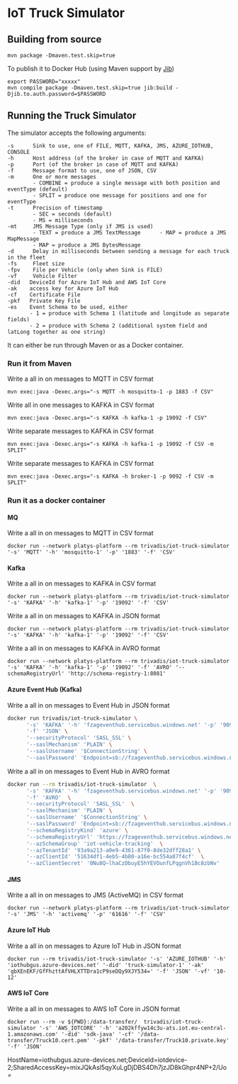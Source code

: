 # IoT Truck Simulator

## Building from source

```
mvn package -Dmaven.test.skip=true
```

To publish it to Docker Hub (using Maven support by [Jib](https://github.com/GoogleContainerTools/jib/tree/master/jib-maven-plugin#quickstart))

```
export PASSWORD="xxxxx"
mvn compile package -Dmaven.test.skip=true jib:build -Djib.to.auth.password=$PASSWORD
```

## Running the Truck Simulator

The simulator accepts the following arguments:

```
-s 		Sink to use, one of FILE, MQTT, KAFKA, JMS, AZURE_IOTHUB, CONSOLE
-h 		Host address (of the broker in case of MQTT and KAFKA)
-p 		Port (of the broker in case of MQTT and KAFKA)
-f 		Message format to use, one of JSON, CSV
-m 		One or more messages 
		- COMBINE = produce a single message with both position and eventType (default)
		- SPLIT = produce one message for positions and one for eventType
-t 		Precision of timestamp
		- SEC = seconds (default)
		- MS = milliseconds
-mt 	JMS Message Type (only if JMS is used) 
		- TEXT = produce a JMS TextMessage		- MAP = produce a JMS MapMessage
		- MAP = produce a JMS BytesMessage
-d 		Delay in milliseconds between sending a message for each truck in the fleet
-fs 	Fleet size
-fpv	File per Vehicle (only when Sink is FILE)
-vf		Vehicle Filter
-did   DeviceId for Azure IoT Hub and AWS IoT Core
-ak    access key for Azure IoT Hub
-cf    Certificate File
-pkf   Private Key File
-es    Event Schema to be used, either
       - 1 = produce with Schema 1 (latitude and longitude as separate fields)
       - 2 = produce with Schema 2 (additional system field and latLong together as one string)
```

It can either be run through Maven or as a Docker container. 

### Run it from Maven

Write a all in on messages to MQTT in CSV format

```
mvn exec:java -Dexec.args="-s MQTT -h mosquitto-1 -p 1883 -f CSV"
```

Write all in one messages to KAFKA in CSV format

```
mvn exec:java -Dexec.args="-s KAFKA -h kafka-1 -p 19092 -f CSV"
```

Write separate messages to KAFKA in CSV format

```
mvn exec:java -Dexec.args="-s KAFKA -h kafka-1 -p 19092 -f CSV -m SPLIT"
```

Write separate messages to KAFKA in CSV format

```
mvn exec:java -Dexec.args="-s KAFKA -h broker-1 -p 9092 -f CSV -m SPLIT"
```


### Run it as a docker container

#### MQ

Write a all in on messages to MQTT in CSV format

```
docker run --network platys-platform --rm trivadis/iot-truck-simulator '-s' 'MQTT' '-h' 'mosquitto-1' '-p' '1883' '-f' 'CSV'
```

#### Kafka

Write a all in on messages to KAFKA in CSV format

```
docker run --network platys-platform --rm trivadis/iot-truck-simulator '-s' 'KAFKA' '-h' 'kafka-1' '-p' '19092' '-f' 'CSV'
```

Write a all in on messages to KAFKA in JSON format

```
docker run --network platys-platform --rm trivadis/iot-truck-simulator '-s' 'KAFKA' '-h' 'kafka-1' '-p' '19092' '-f' 'CSV'
```

Write a all in on messages to KAFKA in AVRO format

```
docker run --network platys-platform --rm trivadis/iot-truck-simulator '-s' 'KAFKA' '-h' 'kafka-1' '-p' '19092' '-f' 'AVRO' '--schemaRegistryUrl' 'http://schema-registry-1:8081'
```

#### Azure Event Hub (Kafka)

Write a all in on messages to Event Hub in JSON format

```bash
docker run trivadis/iot-truck-simulator \
      '-s' 'KAFKA' '-h' 'fzageventhub.servicebus.windows.net' '-p' '9093' \
      '-f' 'JSON' \
      '--securityProtocol' 'SASL_SSL' \ 
      '--saslMechanism' 'PLAIN' \
      '--saslUsername' '$ConnectionString' \
      '--saslPassword' 'Endpoint=sb://fzageventhub.servicebus.windows.net/;SharedAccessKeyName=RootManageSharedAccessKey;SharedAccessKey=r2uc7l5CDAXw9Vmq390JPp1e2fJebnpqt+AEhH9M+o4='
```

Write a all in on messages to Event Hub in AVRO format

```bash
docker run --rm trivadis/iot-truck-simulator  \
      '-s' 'KAFKA' '-h' 'fzageventhub.servicebus.windows.net' '-p' '9093'  \
      '-f' 'AVRO'  \
      '--securityProtocol' 'SASL_SSL'  \
      '--saslMechanism' 'PLAIN' \
      '--saslUsername' '$ConnectionString' \
      '--saslPassword' 'Endpoint=sb://fzageventhub.servicebus.windows.net/;SharedAccessKeyName=RootManageSharedAccessKey;SharedAccessKey=r2uc7l5CDAXw9Vmq390JPp1e2fJebnpqt+AEhH9M+o4=' \
      '--schemaRegistryKind' 'azure' \
      '--schemaRegistryUrl' 'https://fzageventhub.servicebus.windows.net' \
      '--azSchemaGroup' 'iot-vehicle-tracking'  \
      '--azTenantId' '93a9a213-a0e9-4361-87f0-8de32dff28a1' \
      '--azClientId' '51634df1-4eb5-4b80-a16e-bc554a87f4cf'  \
      '--azClientSecret' '0Nu8Q~lhaCzDbuyE5hYEVOunfLPqgnVh1Bc8zbNv'
```

#### JMS

Write a all in on messages to JMS (ActiveMQ) in CSV format

```
docker run --network platys-platform --rm trivadis/iot-truck-simulator '-s' 'JMS' '-h' 'activemq' '-p' '61616' '-f' 'CSV'
```

#### Azure IoT Hub

Write a all in on messages to Azure IoT Hub in JSON format

```
docker run --rm trivadis/iot-truck-simulator '-s' 'AZURE_IOTHUB' '-h' 'iothubgus.azure-devices.net' '-did' 'truck-simulator-1' '-ak' 'gbXEnEKF/GfFhzttAfVHLXTTDra1cP9seDQy9XJY534=' '-f' 'JSON' '-vf' '10-12' 
```

#### AWS IoT Core

Write a all in on messages to AWS IoT Core in JSON format

```
docker run --rm -v ${PWD}:/data-transfer/  trivadis/iot-truck-simulator '-s' 'AWS_IOTCORE' '-h' 'a202kffyw14c3u-ats.iot.eu-central-1.amazonaws.com' '-did' 'sdk-java' '-cf' '/data-transfer/Truck10.cert.pem' '-pkf' '/data-transfer/Truck10.private.key' '-f' 'JSON'
```

HostName=iothubgus.azure-devices.net;DeviceId=iotdevice-2;SharedAccessKey=mixJQkAsl5qyXuLgDjDBS4Dh7jzJD8kGhpr4NP+2/Uo=
